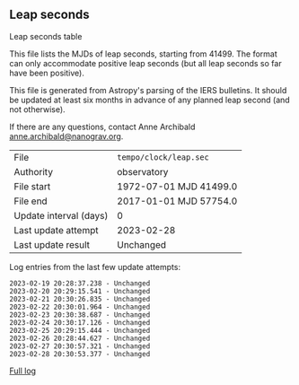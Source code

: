 
## Leap seconds

Leap seconds table

This file lists the MJDs of leap seconds, starting from 41499.
The format can only accommodate positive leap seconds (but all
leap seconds so far have been positive).

This file is generated from Astropy's parsing of the IERS
bulletins. It should be updated at least six months in advance
of any planned leap second (and not otherwise).

If there are any questions, contact Anne Archibald
<anne.archibald@nanograv.org>.

|     |     |
|:--- |:--- |
| File | `tempo/clock/leap.sec` |
| Authority | observatory |
| File start | 1972-07-01 MJD 41499.0 |
| File end | 2017-01-01 MJD 57754.0 |
| Update interval (days) | 0 |
| Last update attempt | 2023-02-28 |
| Last update result | Unchanged |

Log entries from the last few update attempts:
```
2023-02-19 20:28:37.238 - Unchanged
2023-02-20 20:29:15.541 - Unchanged
2023-02-21 20:30:26.835 - Unchanged
2023-02-22 20:30:01.964 - Unchanged
2023-02-23 20:30:38.687 - Unchanged
2023-02-24 20:30:17.126 - Unchanged
2023-02-25 20:29:15.444 - Unchanged
2023-02-26 20:28:44.627 - Unchanged
2023-02-27 20:30:57.321 - Unchanged
2023-02-28 20:30:53.377 - Unchanged
```
[Full log](https://raw.githubusercontent.com/ipta/pulsar-clock-corrections/main/log/tempo/clock/leap.sec.log)
